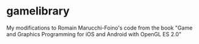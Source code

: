 gamelibrary
===========

My modifications to Romain Marucchi-Foino's code from the book "Game and Graphics Programming for iOS and Android with OpenGL ES 2.0"
